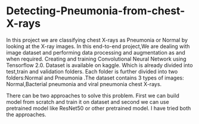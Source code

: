 # Detecting-Pneumonia-from-chest-X-rays
In this project we are classifying chest X-rays as Pneumonia or Normal by looking at the X-ray images. In this end-to-end project,We are dealing with image dataset 
and performing data processing and augmentation as and when required. Creating and training Convolutional Neural Network using Tensorflow 2.0.
Dataset is available on kaggle. Which is already divided into test,train and validation folders. Each folder is further divided into two folders:Normal and Pneumonia
.The dataset contains 3 types of images: Normal,Bacterial pneumonia and viral pneumonia chest X-rays.

There can be two approaches to solve this problem. First we can build model from scratch and train it on dataset and second we can use pretrained model like ResNet50 or 
other pretrained model. I have tried both the approaches.
